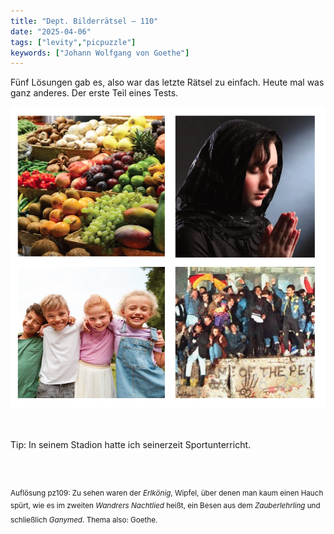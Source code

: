```yaml
---
title: "Dept. Bilderrätsel – 110"
date: "2025-04-06"
tags: ["levity","picpuzzle"]
keywords: ["Johann Wolfgang von Goethe"]
---
```

Fünf Lösungen gab es, also war das letzte Rätsel zu einfach. Heute mal was ganz anderes. Der erste Teil eines Tests.
 <br/>

<img  src="/assets/img/picpuzzle/picpuzzle110.webp" alt="Bilderrätsel110">

<br/>
<br/>
<br/>

Tip: In seinem Stadion hatte ich seinerzeit Sportunterricht.

<br/>
<br/>

<sup>Auflösung pz109: Zu sehen waren der <i>Erlkönig</i>, Wipfel, über denen man kaum einen Hauch spürt, wie es im zweiten <i>Wandrers Nachtlied</i> heißt, ein Besen aus dem <i>Zauberlehrling</i> und schließlich <i>Ganymed</i>. Thema also: Goethe.
<sup>
